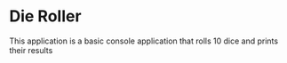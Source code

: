 # Die Roller
This application is a basic console application that rolls 10 dice and prints their results
